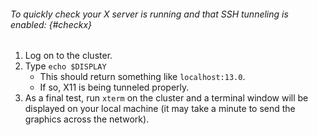###### To quickly check your X server is running and that SSH tunneling is enabled: {#checkx}

1.  Log on to the cluster.
1.  Type `echo $DISPLAY`
    -   This should return something like `localhost:13.0`.
    -   If so, X11 is being tunneled properly.
1.  As a final test, run `xterm` on the
    cluster and a terminal window will be displayed on your local
    machine (it may take a minute to send the graphics across the
    network).
